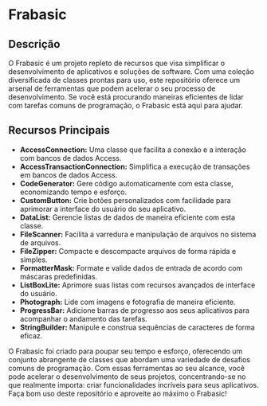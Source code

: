 # Frabasic

## Descrição
O Frabasic é um projeto repleto de recursos que visa simplificar o desenvolvimento de aplicativos e soluções de software. Com uma coleção diversificada de classes prontas para uso, este repositório oferece um arsenal de ferramentas que podem acelerar o seu processo de desenvolvimento. Se você está procurando maneiras eficientes de lidar com tarefas comuns de programação, o Frabasic está aqui para ajudar.

## Recursos Principais
- **AccessConnection:** Uma classe que facilita a conexão e a interação com bancos de dados Access.
- **AccessTransactionConnection:** Simplifica a execução de transações em bancos de dados Access.
- **CodeGenerator:** Gere código automaticamente com esta classe, economizando tempo e esforço.
- **CustomButton:** Crie botões personalizados com facilidade para aprimorar a interface do usuário do seu aplicativo.
- **DataList:** Gerencie listas de dados de maneira eficiente com esta classe.
- **FileScanner:** Facilita a varredura e manipulação de arquivos no sistema de arquivos.
- **FileZipper:** Compacte e descompacte arquivos de forma rápida e simples.
- **FormatterMask:** Formate e valide dados de entrada de acordo com máscaras predefinidas.
- **ListBoxLite:** Aprimore suas listas com recursos avançados de interface do usuário.
- **Photograph:** Lide com imagens e fotografia de maneira eficiente.
- **ProgressBar:** Adicione barras de progresso aos seus aplicativos para acompanhar o andamento das tarefas.
- **StringBuilder:** Manipule e construa sequências de caracteres de forma eficaz.

O Frabasic foi criado para poupar seu tempo e esforço, oferecendo um conjunto abrangente de classes que abordam uma variedade de desafios comuns de programação. Com essas ferramentas ao seu alcance, você pode acelerar o desenvolvimento de seus projetos, concentrando-se no que realmente importa: criar funcionalidades incríveis para seus aplicativos. Faça bom uso deste repositório e aproveite ao máximo o Frabasic!
